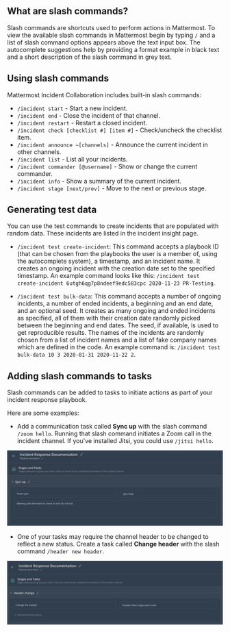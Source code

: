 ## What are slash commands?

Slash commands are shortcuts used to perform actions in Mattermost. To view the available slash commands in Mattermost begin by typing `/` and a list of slash command options appears above the text input box. The autocomplete suggestions help by providing a format example in black text and a short description of the slash command in grey text.

## Using slash commands

Mattermost Incident Collaboration includes built-in slash commands:

- `/incident start` - Start a new incident.
- `/incident end` - Close the incident of that channel.
- `/incident restart` - Restart a closed incident.
- `/incident check [checklist #] [item #]` - Check/uncheck the checklist item.
- `/incident announce ~[channels]` - Announce the current incident in other channels.
- `/incident list` - List all your incidents.
- `/incident commander [@username]` - Show or change the current commander.
- `/incident info` - Show a summary of the current incident.
- `/incident stage [next/prev]` - Move to the next or previous stage.

## Generating test data

You can use the test commands to create incidents that are populated with random data. These incidents are listed in the incident insight page.

- `/incident test create-incident`: This command accepts a playbook ID (that can be chosen from the playbooks the user is a member of, using the autocomplete system), a timestamp, and an incident name. It creates an ongoing incident with the creation date set to the specified timestamp. An example command looks like this: `/incident test create-incident 6utgh6qg7p8ndeef9edc583cpc 2020-11-23 PR-Testing`.

- `/incident test bulk-data`: This command accepts a number of ongoing incidents, a number of ended incidents, a beginning and an end date, and an optional seed. It creates as many ongoing and ended incidents as specified, all of them with their creation date randomly picked between the beginning and end dates. The seed, if available, is used to get reproducible results. The names of the incidents are randomly chosen from a list of incident names and a list of fake company names which are defined in the code. An example command is: `/incident test bulk-data 10 3 2020-01-31 2020-11-22 2`.

## Adding slash commands to tasks

Slash commands can be added to tasks to initiate actions as part of your incident response playbook.

Here are some examples:

- Add a communication task called **Sync up** with the slash command `/zoom hello`. Running that slash command initiates a Zoom call in the incident channel. If you've installed Jitsi, you could use `/jitsi hello`. 

![Tasks and slash commands](../assets/stage_task_slashcommand.png)

- One of your tasks may require the channel header to be changed to reflect a new status. Create a task called **Change header** with the slash command `/header new header`.

![Tasks and slash commands](../assets/stage_task_header.png)
